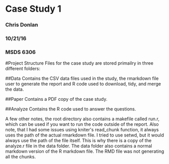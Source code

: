 # Case Study 1
### Chris Donlan
### 10/21/16
### MSDS 6306

#Project Structure
Files for the case study are stored primailry in three different folders:

##Data 
Contains the CSV data files used in the study, the rmarkdown file user to generate the report and R code used to download, tidy, and merge the data.

##Paper
Contains a PDF copy of the case study.

##Analyze
Contains the R code used to answer the questions.

A few other notes, the root directory also contains a makefile called run.r, which can be used if you want to run the code outside of the report. Also note, that I had some issues using kniter's read_chunk function, it always uses the path of the actual rmarkdown file. I tried to use setwd, but it would always use the path of the file itself. This is why there is a copy of the analyze.r file in the data folder. The data folder also contains a normal markdown version of the R markdown file. The RMD file was not generating all the chunks.
